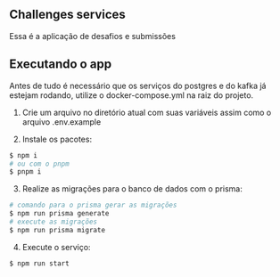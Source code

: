 ## Challenges services

Essa é a aplicação de desafios e submissões

## Executando o app

Antes de tudo é necessário que os serviços do postgres e do kafka já estejam rodando, utilize o docker-compose.yml na raiz do projeto.

1. Crie um arquivo no diretório atual com suas variáveis assim como o arquivo .env.example

2. Instale os pacotes:
```bash
$ npm i
# ou com o pnpm
$ pnpm i
 ```

3. Realize as migrações para o banco de dados com o prisma:
```bash
# comando para o prisma gerar as migrações
$ npm run prisma generate
# execute as migrações
$ npm run prisma migrate
 ```

4. Execute o serviço:
```bash
$ npm run start
 ```

